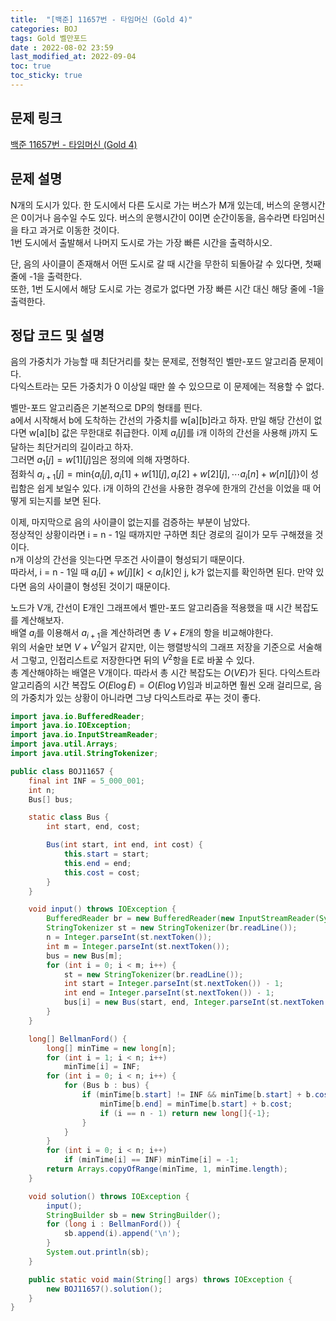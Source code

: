 ```yaml
---
title:  "[백준] 11657번 - 타임머신 (Gold 4)"
categories: BOJ
tags: Gold 벨만포드
date : 2022-08-02 23:59
last_modified_at: 2022-09-04
toc: true
toc_sticky: true
---
```


## 문제 링크

[백준 11657번 - 타임머신 (Gold 4)](https://www.acmicpc.net/problem/11657)

## 문제 설명

N개의 도시가 있다. 한 도시에서 다른 도시로 가는 버스가 M개 있는데, 버스의 운행시간은 0이거나 음수일 수도 있다. 버스의 운행시간이 0이면 순간이동을, 음수라면 타임머신을 타고 과거로 이동한 것이다.  
1번 도시에서 출발해서 나머지 도시로 가는 가장 빠른 시간을 출력하시오.

단, 음의 사이클이 존재해서 어떤 도시로 갈 때 시간을 무한히 되돌아갈 수 있다면, 첫째 줄에 -1을 출력한다.  
또한, 1번 도시에서 해당 도시로 가는 경로가 없다면 가장 빠른 시간 대신 해당 줄에 -1을 출력한다.

## 정답 코드 및 설명

음의 가중치가 가능할 때 최단거리를 찾는 문제로, 전형적인 벨만-포드 알고리즘 문제이다.  
다익스트라는 모든 가중치가 0 이상일 때만 쓸 수 있으므로 이 문제에는 적용할 수 없다.  

벨만-포드 알고리즘은 기본적으로 DP의 형태를 띈다.  
a에서 시작해서 b에 도착하는 간선의 가중치를 w[a][b]라고 하자. 만일 해당 간선이 없다면 w[a][b] 값은 무한대로 취급한다.
이제 $a_{i}[j]$를 i개 이하의 간선을 사용해 j까지 도달하는 최단거리의 길이라고 하자.  
그러면 $a_{1}[j] = w[1][j]$임은 정의에 의해 자명하다.  
점화식 $a_{i + 1}[j] = \mathrm{min} \lbrace a_{i}[j], a_{i}[1] + w[1][j], a_{i}[2] + w[2][j], \cdots a_{i}[n] + w[n][j] \rbrace$이 성립함은 쉽게 보일수 있다. i개 이하의 간선을 사용한 경우에 한개의 간선을 이었을 때 어떻게 되는지를 보면 된다.

이제, 마지막으로 음의 사이클이 없는지를 검증하는 부분이 남았다.  
정상적인 상황이라면 i = n - 1일 때까지만 구하면 최단 경로의 길이가 모두 구해졌을 것이다.  
n개 이상의 간선을 잇는다면 무조건 사이클이 형성되기 때문이다.  
따라서, i = n - 1일 때 $a_{i}[j] + w[j][k] < a_{i}[k]$인 j, k가 없는지를 확인하면 된다. 만약 있다면 음의 사이클이 형성된 것이기 때문이다.

노드가 V개, 간선이 E개인 그래프에서 벨만-포드 알고리즘을 적용했을 때 시간 복잡도를 계산해보자.  
배열 $a_{i}$를 이용해서 $a_{i+1}$을 계산하려면 총 $V + E$개의 항을 비교해야한다.  
위의 서술만 보면 $V + V^2$일거 같지만, 이는 행렬방식의 그래프 저장을 기준으로 서술해서 그렇고, 인접리스트로 저장한다면 뒤의 $V^2$항을 E로 바꿀 수 있다.  
총 계산해야하는 배열은 V개이다. 따라서 총 시간 복잡도는 $O(VE)$가 된다. 다익스트라 알고리즘의 시간 복잡도 $O(E \log E) = O(E \log V)$임과 비교하면 훨씬 오래 걸리므로, 음의 가중치가 있는 상황이 아니라면 그냥 다익스트라로 푸는 것이 좋다.

```java
import java.io.BufferedReader;
import java.io.IOException;
import java.io.InputStreamReader;
import java.util.Arrays;
import java.util.StringTokenizer;

public class BOJ11657 {
    final int INF = 5_000_001;
    int n;
    Bus[] bus;

    static class Bus {
        int start, end, cost;

        Bus(int start, int end, int cost) {
            this.start = start;
            this.end = end;
            this.cost = cost;
        }
    }

    void input() throws IOException {
        BufferedReader br = new BufferedReader(new InputStreamReader(System.in));
        StringTokenizer st = new StringTokenizer(br.readLine());
        n = Integer.parseInt(st.nextToken());
        int m = Integer.parseInt(st.nextToken());
        bus = new Bus[m];
        for (int i = 0; i < m; i++) {
            st = new StringTokenizer(br.readLine());
            int start = Integer.parseInt(st.nextToken()) - 1;
            int end = Integer.parseInt(st.nextToken()) - 1;
            bus[i] = new Bus(start, end, Integer.parseInt(st.nextToken()));
        }
    }

    long[] BellmanFord() {
        long[] minTime = new long[n];
        for (int i = 1; i < n; i++)
            minTime[i] = INF;
        for (int i = 0; i < n; i++) {
            for (Bus b : bus) {
                if (minTime[b.start] != INF && minTime[b.start] + b.cost < minTime[b.end]) {
                    minTime[b.end] = minTime[b.start] + b.cost;
                    if (i == n - 1) return new long[]{-1};
                }
            }
        }
        for (int i = 0; i < n; i++)
            if (minTime[i] == INF) minTime[i] = -1;
        return Arrays.copyOfRange(minTime, 1, minTime.length);
    }

    void solution() throws IOException {
        input();
        StringBuilder sb = new StringBuilder();
        for (long i : BellmanFord()) {
            sb.append(i).append('\n');
        }
        System.out.println(sb);
    }

    public static void main(String[] args) throws IOException {
        new BOJ11657().solution();
    }
}

```
